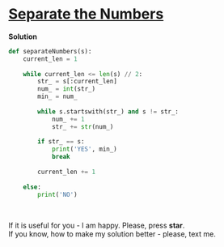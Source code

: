 # [Separate the Numbers](https://www.hackerrank.com/challenges/separate-the-numbers/problem)

**Solution**
```python
def separateNumbers(s):
    current_len = 1
    
    while current_len <= len(s) // 2:
        str_ = s[:current_len]
        num_ = int(str_)
        min_ = num_
        
        while s.startswith(str_) and s != str_:
            num_ += 1
            str_ += str(num_)
                    
        if str_ == s:
            print('YES', min_)    
            break
            
        current_len += 1
        
    else:
        print('NO')  
```

<br>

If it is useful for you - I am happy. Please, press **star**.
<br>
If you know, how to make my solution better - please, text me.
